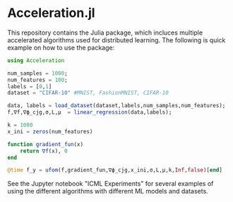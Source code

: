 # Acceleration.jl

This repository contains the Julia package, which incluces multiple accelerated algorithms used for distributed learning. The following is quick example on how to use the package:

```julia
using Acceleration

num_samples = 1000;
num_features = 100;
labels = [0,1]
dataset = "CIFAR-10" #MNIST, FashionMNIST, CIFAR-10

data, labels = load_dataset(dataset,labels,num_samples,num_features);
f,∇f,∇ϕ_cjg,σ,L,μ  = linear_regression(data,labels);

k = 1000
x_ini = zeros(num_features)

function gradient_fun(x)
    return ∇f(x), 0
end

@time f_y = ufom(f,gradient_fun,∇ϕ_cjg,x_ini,σ,L,μ,k,Inf,false)[end]
```



See the Jupyter notebook "ICML Experiments" for several examples of using the different algorithms with different ML models and datasets.
